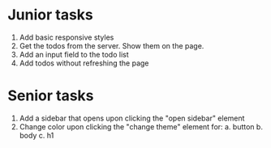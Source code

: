 # Junior tasks

1. Add basic responsive styles
2. Get the todos from the server. Show them on the page.
3. Add an input field to the todo list
4. Add todos without refreshing the page

# Senior tasks

1. Add a sidebar that opens upon clicking the "open sidebar" element
2. Change color upon clicking the "change theme" element for:
   a. button
   b. body
   c. h1